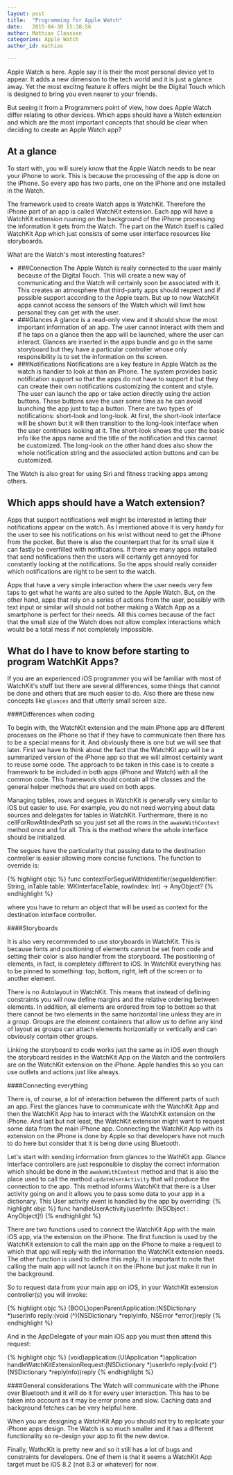```yaml
---
layout: post
title:  "Programming for Apple Watch"
date:   2015-04-30 15:38:56
author: Mathias Claassen
categories: Apple Watch
author_id: mathias

---
```




Apple Watch is here.
Apple say it is their the most personal device yet to appear. It adds a new dimension to the tech world and it is just a glance away. Yet the most excitng feature it offers might be the Digital Touch which is designed to bring you even nearer to your friends.

But seeing it from a Programmers point of view, how does Apple Watch differ relating to other devices. Which apps should have a Watch extension and which are the most important concepts that should be clear when deciding to create an Apple Watch app? 

At a glance
-----------

To start with, you will surely know that the Apple Watch needs to be near your iPhone to work. This is because the processing of the app is done on the iPhone. So every app has two parts, one on the iPhone and one installed in the Watch.

The framework used to create Watch apps is WatchKit. Therefore the iPhone part of an app is called WatchKit extension. Each app will have a WatchKit extension ruuning on the background of the iPhone processing the information it gets from the Watch. The part on the Watch itself is called WatchKit App which just consists of some user interface resources like storyboards.

What are the Watch's most interesting features?

* ###Connection
The Apple Watch is really connected to the user mainly because of the Digital Touch. This will create a new way of communicating and the Watch will certainly soon be associated with it. This creates an atmosphere that third-party apps should respect and if possible support according to the Apple team. 
But up to now WatchKit apps cannot access the sensors of the Watch which will limit how personal they can get with the user.
* ###Glances
A glance is a read-only view and it should show the most important information of an app. The user cannot interact with them and if he taps on a glance then the app will be launched, where the user can interact. Glances are inserted in the apps bundle and go in the same storyboard but they have a particular controller whose only responsibility is to set the information on the screen.
* ###Notifications
Notifications are a key feature in Apple Watch as the watch is handier to look at than an iPhone. The system provides basic notification support so that the apps do not have to support it but they can create their own notifications customizing the content and style. The user can launch the app or take action directly using the action buttons. These buttons save the user some time as he can avoid launching the app just to tap a button.
There are two types of notifications: short-look and long-look. At first, the short-look interface will be shown but it will then transition to the long-look interface when the user continues looking at it.
The short-look shows the user the basic info like the apps name and the title of the notification and this cannot be customized. The long-look on the other hand does also show the whole notification string and the associated action buttons and can be customized.


The Watch is also great for using Siri and fitness tracking apps among others.

Which apps should have a Watch extension?
----------------------------------------

Apps that support notifications well might be interested in letting their notifications appear on the watch. As I mentioned above it is very handy for the user to see his notifications on his wrist without need to get the iPhone from the pocket. But there is also the counterpart that for its small size it can fastly be overfilled with notifications. If there are many apps installed that send notifications then the users will certainly get annoyed for constantly looking at the notifications. So the apps should really consider which notifications are right to be sent to the watch.

Apps that have a very simple interaction where the user needs very few taps to get what he wants are also suited to the Apple Watch. But, on the other hand, apps that rely on a series of actions from the user, possibly with text input or similar will should not bother making a Watch App as a smartphone is perfect for their needs. All this comes because of the fact that the small size of the Watch does not allow complex interactions which would be a total mess if not completely impossible.


What do I have to know before starting to program WatchKit Apps?
-----------------------------------------------------

If you are an experienced iOS programmer you will be familiar with most of WatchKit's stuff but there are several differences, some things that cannot be done and others that are much easier to do. Also there are these new concepts like `glances` and that utterly small screen size.

####Differences when coding

To begin with, the WatchKit extension and the main iPhone app are different processes on the iPhone so that if they have to communicate then there has to be a special means for it. And obviously there is one but we will see that later. First we have to think about the fact that the WatchKit app will be a summarized version of the iPhone app so that we will almost certainly want to reuse some code. The approach to be taken in this case is to create a framework to be included in both apps (iPhone and Watch) with all the common code. This framework should contain all the classes and the general helper methods that are used on both apps.

Managing tables, rows and segues in WatchKit is generally very similar to iOS but easier to use. For example, you do not need worrying about data sources and delegates for tables in WatchKit. Furthermore, there is no cellForRowAtIndexPath so you just set all the rows in the `awakeWithContext` method once and for all. This is the method where the whole interface should be initialized. 

The segues have the particularity that passing data to the destination controller is easier allowing more concise functions. The function to override is:

{% highlight objc %}
func contextForSegueWithIdentifier(segueIdentifier: String, inTable table: WKInterfaceTable, rowIndex: Int) -> AnyObject? 
{% endhighlight %}

where you have to return an object that will be used as context for the destination interface controller.

####Storyboards

It is also very recommended to use storyboards in WatchKit. This is because fonts and positioning of elements cannot be set from code and setting their color is also handier from the storyboard. The positioning of elements, in fact, is completely different to iOS. In WatchKit everything has to be pinned to something: top, bottom, right, left of the screen or to another element.

There is no Autolayout in WatchKit. This means that instead of defining constraints you will now define margins and the relative ordering between elements. In addition, all elements are ordered from top to bottom so that there cannot be two elements in the same horizontal line unless they are in a group. Groups are the element containers that allow us to define any kind of layout as groups can attach elements horizontally or vertically and can obviously contain other groups.

Linking the storyboard to code works just the same as in iOS even though the storyboard resides in the WatchKit App on the Watch and the controllers are on the WatchKit extension on the iPhone. Apple handles this so you can use outlets and actions just like always.

####Connecting everything

There is, of course, a lot of interaction between the different parts of such an app. First the glances have to communicate with the WatchKit App and then the WatchKit App has to interact with the WatchKit extension on the iPhone. And last but not least, the WatchKit extension might want to request some data from the main iPhone app. Connecting the WatchKit App with its extension on the iPhone is done by Apple so that developers have not much to do here but consider that it is being done using Bluetooth.

Let's start with sending information from glances to the WathKit app.
Glance Interface controllers are just responsible to display the correct information which should be done in the `awakeWithContext` method and that is also the place used to call the method `updateUserActivity` that will produce the connection to the app. This method informs WatchKit that there is a User activity going on and it allows you to pass some data to your app in a dictionary.
This User activity event is handled by the app by overriding:
{% highlight objc %}
func handleUserActivity(userInfo: [NSObject : AnyObject]!) 
{% endhighlight %}

There are two functions used to connect the WatchKit App with the main iOS app, via the extension on the iPhone. The first function is used by the WatchKit extension to call the main app on the iPhone to make a request to which that app will reply with the information the WatchKit extension needs. The other function is used to define this reply. It is important to note that calling the main app will not launch it on the iPhone but just make it run in the background.

So to request data from your main app on iOS, in your WatchKit extension controller(s) you will invoke:

{% highlight objc %}
(BOOL)openParentApplication:(NSDictionary *)userInfo reply:(void (^)(NSDictionary *replyInfo, NSError *error))reply
{% endhighlight %}

And in the AppDelegate of your main iOS app you must then attend this request:

{% highlight objc %}
(void)application:(UIApplication *)application handleWatchKitExtensionRequest:(NSDictionary *)userInfo 
									reply:(void (^)(NSDictionary *replyInfo))reply
{% endhighlight %}

####General considerations
The Watch will communicate with the iPhone over Bluetooth and it will do it for every user interaction. This has to be taken into account as it may be error prone and slow. Caching data and background fetches can be very helpful here.

When you are designing a WatchKit App you should not try to replicate your iPhone apps design. The Watch is so much smaller and it has a different functionality so re-design your app to fit the new device.

Finally, WathcKit is pretty new and so it still has a lot of bugs and constraints for developers. One of them is that it seems a WatchKit App target must be iOS 8.2 (not 8.3 or whatever) for now.


<!--
* * Use storyboards. Fonts and positioning can't be set from code. Coloring easier from storyboard.
* * Positioning: Everything is pinned to something. Order and position. No autolayout.
* * Groups to set all kinds of layouts.



* * Frameworks to reuse code in iOS and Watch
* * WatchKit is generally easier when working with tables, rows, segues, etc.
* * Set up interface in awakeWithContext.
* * TableView: set all rows at once, no datasource, no delegate.

* * Apple handles remote actions and outlets.
* * Connection between glance and WatchKit App.
* * Connection between extension and main App.

* * WatchKit App target must be iOS 8.2 for now ...


References:
https://developer.apple.com/library/prerelease/ios/documentation/UserExperience/Conceptual/WatchHumanInterfaceGuidelines/index.html
https://developer.apple.com/library/ios/documentation/General/Conceptual/WatchKitProgrammingGuide/
http://realm.io/news/watchkit-mistakes/
-->


